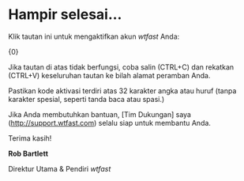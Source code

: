 # Hampir selesai...

Klik tautan ini untuk mengaktifkan akun *wtfast* Anda:

{0}

Jika tautan di atas tidak berfungsi, coba salin (CTRL+C) dan rekatkan (CTRL+V) keseluruhan tautan ke bilah alamat peramban Anda. 

Pastikan kode aktivasi terdiri atas 32 karakter angka atau huruf (tanpa karakter spesial, seperti tanda baca atau spasi.)

Jika Anda membutuhkan bantuan, [Tim Dukungan] saya (http://support.wtfast.com) selalu siap untuk membantu Anda.

Terima kasih!

**Rob Bartlett**

Direktur Utama & Pendiri *wtfast* 
